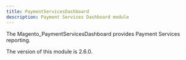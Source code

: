 ```yaml
---
title: PaymentServicesDashboard
description: Payment Services Dashboard module
---
```


The Magento_PaymentServicesDashboard provides Payment Services reporting.

<InlineAlert slots="text" />
The version of this module is 2.6.0.
